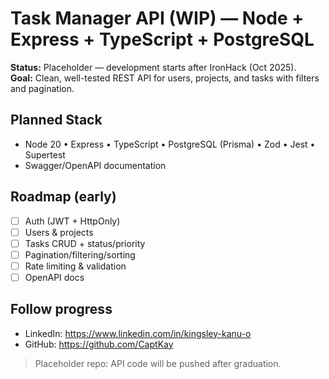 # Task Manager API (WIP) — Node + Express + TypeScript + PostgreSQL

**Status:** Placeholder — development starts after IronHack (Oct 2025).  
**Goal:** Clean, well-tested REST API for users, projects, and tasks with filters and pagination.

## Planned Stack
- Node 20 • Express • TypeScript • PostgreSQL (Prisma) • Zod • Jest • Supertest
- Swagger/OpenAPI documentation

## Roadmap (early)
- [ ] Auth (JWT + HttpOnly)
- [ ] Users & projects
- [ ] Tasks CRUD + status/priority
- [ ] Pagination/filtering/sorting
- [ ] Rate limiting & validation
- [ ] OpenAPI docs

## Follow progress
- LinkedIn: https://www.linkedin.com/in/kingsley-kanu-o
- GitHub: https://github.com/CaptKay

> Placeholder repo: API code will be pushed after graduation.
